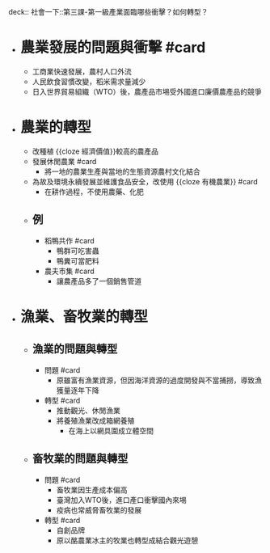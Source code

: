 deck:: 社會一下::第三課-第一級產業面臨哪些衝擊？如何轉型？

- # 農業發展的問題與衝擊 #card
	- 工商業快速發展，農村人口外流
	- 人民飲食習慣改變，稻米需求量減少
	- 日入世界貿易組織（WTO）後，農產品市埸受外國進口廉價農產品的競爭
- # 農業的轉型
	- 改種植 {{cloze 經濟價值}}較高的農產品
	- 發展休閒農業 #card
		- 將一地的農業生產與當地的生態資源農村文化結合
	- 為故及環境永續發展並維護食品安全，改使用 {{cloze 有機農業}} #card
		- 在耕作過程，不使用農藥、化肥
	- ## 例
		- 稻鴨共作 #card
			- 鴨群可吃害蟲
			- 鴨糞可當肥料
		- 農夫市集 #card
			- 讓農產品多了一個銷售管道
- # 漁業、畜牧業的轉型
	- ## 漁業的問題與轉型
		- 問題 #card
			- 原雖富有漁業資源，但因海洋資源的過度開發與不當捕撈，導致漁獲量逐年下降
		- 轉型 #card
			- 推動觀光、休閒漁業
			- 將養殖漁業改成箱網養殖
				- 在海上以網具圍成立體空間
	- ## 畜牧業的問題與轉型
		- 問題 #card
			- 畜牧業因生產成本偏高
			- 臺灣加入WTO後，進口產口衝擊國內來埸
			- 疫病也常威脅畜牧業的發展
		- 轉型 #card
			- 自創品牌
			- 原以酪農業冰主的牧業也轉型成結合觀光遊憩